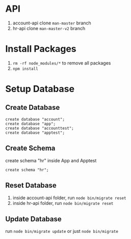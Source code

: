
# API
1. account-api clone `man-master` branch
2. hr-api clone `man-master-v2` branch

# Install Packages
1. `rm -rf node_modules/*` to remove all packages
2. `npm install`


# Setup Database
## Create Database
```
create database "account";
create database "app";
create database "accounttest";
create database "apptest";
```

## Create Schema
create schema "hr" inside App and Apptest
```
create schema "hr";
```

## Reset Database
1. inside account-api folder, run `node bin/migrate reset`
2. inside hr-api folder, run `node bin/migrate reset`

## Update Database
run `node bin/migrate update` or just `node bin/migrate`
